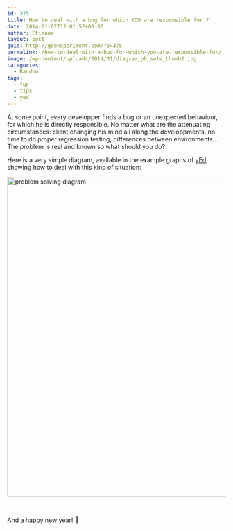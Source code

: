 ```yaml
---
id: 375
title: How to deal with a bug for which YOU are responsible for ?
date: 2014-01-02T12:01:52+00:00
author: Etienne
layout: post
guid: http://geeksperiment.com/?p=375
permalink: /how-to-deal-with-a-bug-for-which-you-are-responsible-for/
image: /wp-content/uploads/2014/01/diagram_pb_solv_thumb2.jpg
categories:
  - Random
tags:
  - fun
  - tips
  - yed
---
```

At some point, every developper finds a bug or an unexpected behaviour, for which he is directly responsible. No matter what are the attenuating circumstances: client changing his mind all along the developpments, no time to do proper regression testing, differences between environments&#8230; The problem is real and known so what should you do?<!--more-->

Here is a very simple diagram, available in the example graphs of [yEd](http://www.yworks.com/en/products_yed_about.html "Best free diagram soft"), showing how to deal with this kind of situation:

[<img class=" wp-image-382 alignnone" alt="problem solving diagram" src="http://geeksperiment.com/wp-content/uploads/2014/01/ProblemSolving2-707x1024.png" width="509" height="738" srcset="http://geeksperiment.com/wp-content/uploads/2014/01/ProblemSolving2-707x1024.png 707w, http://geeksperiment.com/wp-content/uploads/2014/01/ProblemSolving2.png 711w" sizes="(max-width: 509px) 100vw, 509px" />](http://geeksperiment.com/wp-content/uploads/2014/01/ProblemSolving22.png)

&nbsp;

And a happy new year! 🙂

&nbsp;
